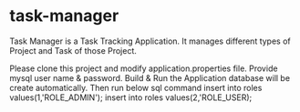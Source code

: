 # task-manager
Task Manager is a Task Tracking Application. It manages different types of Project and Task of those Project.

Please clone this project and modify application.properties file. Provide mysql user name & password. Build & Run  the Application database will be create automatically.
Then run below sql command
insert into roles values(1,'ROLE_ADMIN');
insert into roles values(2,'ROLE_USER);

